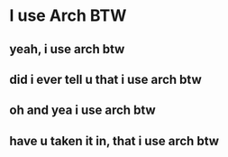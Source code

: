 # I use Arch BTW

## yeah, i use arch btw

## did i ever tell u that i use arch btw

## oh and yea i use arch btw

## have u taken it in, that i use arch btw
